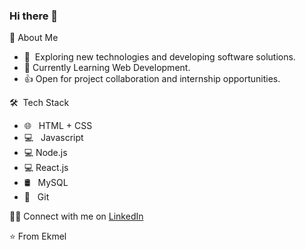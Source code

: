 ### Hi there 👋

🙂  About Me
* 🤔   Exploring new technologies and developing software solutions.
* 🔭   Currently Learning Web Development.
* 👍   Open for project collaboration and internship opportunities.

🛠  Tech Stack
* 🌐   HTML + CSS
* 💻   Javascript
* 💻   Node.js
* 💻   React.js
* 🛢   MySQL
* 🔧   Git

🤝🏻  Connect with me on [LinkedIn][1]

⭐️  From Ekmel

[1]: https://www.linkedin.com/in/ekmel-kalayci/
